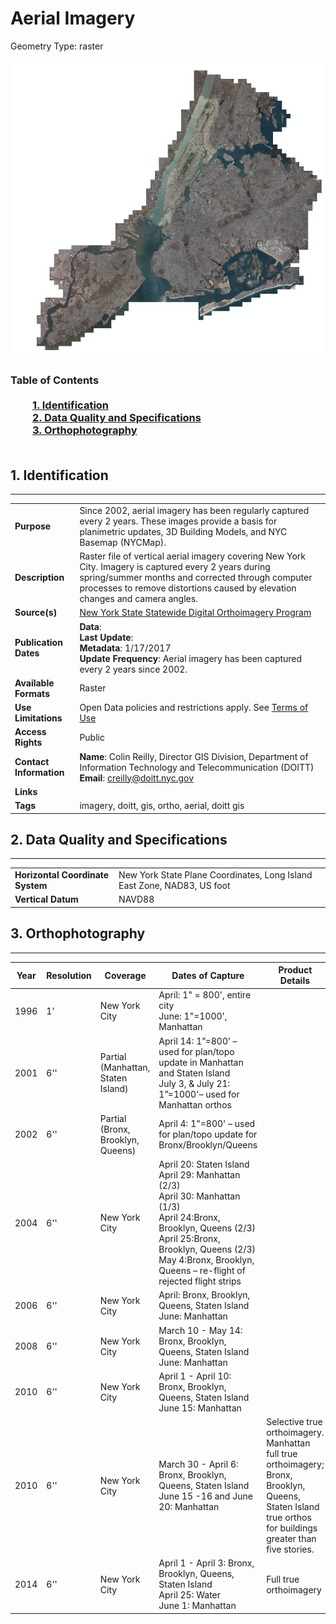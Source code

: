 # Aerial Imagery
Geometry Type: raster<br><br>![image](https://github.com/CityOfNewYork/nyc-geo-metadata/blob/master/Images/AerialImagery.PNG)

### Table of Contents<br><br>&nbsp;&nbsp;&nbsp;&nbsp;&nbsp;&nbsp;&nbsp;&nbsp;&nbsp;[**1. Identification**](#1-identification)<br>&nbsp;&nbsp;&nbsp;&nbsp;&nbsp;&nbsp;&nbsp;&nbsp;&nbsp;[**2. Data Quality and Specifications**](#2-data-quality-and-specifications)<br>&nbsp;&nbsp;&nbsp;&nbsp;&nbsp;&nbsp;&nbsp;&nbsp;&nbsp;[**3. Orthophotography**](#3-orthophotography)<br><br>
## 1. Identification
---------------------------------------------
|     |     |
| --- | --- |
**Purpose** |Since 2002, aerial imagery has been regularly captured every 2 years. These images provide a basis for planimetric updates, 3D Building Models, and NYC Basemap (NYCMap).
**Description** |Raster file of vertical aerial imagery covering New York City. Imagery is captured every 2 years during spring/summer months and corrected through computer processes to remove distortions caused by elevation changes and camera angles.
**Source(s)** |[New York State Statewide Digital Orthoimagery Program](http://gis.ny.gov/gateway/orthoprogram/ortho_options.htm)
**Publication Dates** |**Data**: <br>**Last Update**: <br>**Metadata**: 1/17/2017<br>**Update Frequency**: Aerial imagery has been captured every 2 years since 2002. 
**Available Formats** |Raster
**Use Limitations** |Open Data policies and restrictions apply. See [Terms of Use](http://www.nyc.gov/html/data/terms.html)
**Access Rights** |Public
**Contact Information** |**Name**: Colin Reilly, Director GIS Division, Department of Information Technology and Telecommunication (DOITT)<br>**Email**: creilly@doitt.nyc.gov
**Links** |
**Tags** |imagery, doitt, gis, ortho, aerial, doitt gis
## 2. Data Quality and Specifications
---------------------------------------------
|     |     |
| --- | --- |
**Horizontal Coordinate System** |New York State Plane Coordinates, Long Island East Zone, NAD83, US foot
**Vertical Datum** |NAVD88

## 3. Orthophotography
----------------------------------------------
|**Year**|**Resolution**|**Coverage**|**Dates of Capture**|**Product Details**|**Color Infrared**|
| --- | --- | --- | --- | --- | --- | 
|1996|1'|New York City|April: 1" = 800', entire city <br> June: 1"=1000', Manhattan|||
|2001|6''|Partial (Manhattan, Staten Island)|April 14: 1”=800’ – used for plan/topo update in Manhattan and Staten Island<br>July 3, & July 21:  1”=1000'– used for Manhattan orthos|||
|2002|6''|Partial (Bronx, Brooklyn, Queens)|April 4: 1"=800'  – used for plan/topo update for Bronx/Brooklyn/Queens|||
|2004|6''|New York City|April 20: Staten Island<br>April 29: Manhattan (2/3)<br>April 30: Manhattan (1/3)<br>April 24:Bronx, Brooklyn, Queens (2/3)<br>April 25:Bronx, Brooklyn, Queens (2/3)<br>May 4:Bronx, Brooklyn, Queens – re-flight of rejected flight strips|||
|2006|6''|New York City|April: Bronx, Brooklyn, Queens, Staten Island <br> June: Manhattan|||
|2008|6''|New York City|March 10 - May 14: Bronx, Brooklyn, Queens, Staten Island <br>June: Manhattan|||
|2010|6''|New York City|April 1 - April 10: Bronx, Brooklyn, Queens, Staten Island <br>June 15: Manhattan|||
|2010|6''|New York City|March 30 - April 6: Bronx, Brooklyn, Queens, Staten Island <br>June 15 -16 and June 20: Manhattan|Selective true orthoimagery. Manhattan full true orthoimagery;  Bronx, Brooklyn, Queens, Staten Island true orthos for buildings greater than five stories.|||
|2014|6''|New York City|April 1 - April 3: Bronx, Brooklyn, Queens, Staten Island <br>April 25: Water <br>June 1: Manhattan|Full true orthoimagery||
